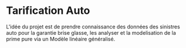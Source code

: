 # Tarification Auto

L'idée du projet est de prendre connaissance des données des sinistres auto pour la garantie brise glasse, les analyser et la modelisation de la prime pure via un Modèle linéaire généralisé. 
